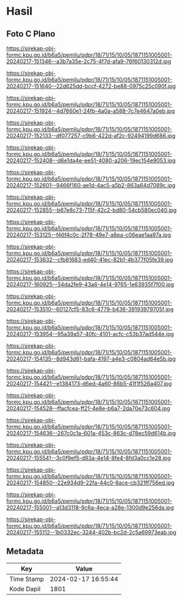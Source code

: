 # Hasil

## Foto C Plano

https://sirekap-obj-formc.kpu.go.id/b6a5/pemilu/pdpr/18/71/15/10/05/1871151005001-20240217-151346--a3b7a35e-2c75-4f7d-afa9-76f60130312d.jpg

https://sirekap-obj-formc.kpu.go.id/b6a5/pemilu/pdpr/18/71/15/10/05/1871151005001-20240217-151640--22d625dd-bccf-4272-be88-0975c25c090f.jpg

https://sirekap-obj-formc.kpu.go.id/b6a5/pemilu/pdpr/18/71/15/10/05/1871151005001-20240217-151924--4d7660e1-24fb-4a0a-a588-7c7e4647a0eb.jpg

https://sirekap-obj-formc.kpu.go.id/b6a5/pemilu/pdpr/18/71/15/10/05/1871151005001-20240217-152133--df077257-c9b6-422d-af2c-92494199d686.jpg

https://sirekap-obj-formc.kpu.go.id/b6a5/pemilu/pdpr/18/71/15/10/05/1871151005001-20240217-152408--d6e1da4e-ee51-4080-a206-19ec154e9053.jpg

https://sirekap-obj-formc.kpu.go.id/b6a5/pemilu/pdpr/18/71/15/10/05/1871151005001-20240217-152601--9466f160-ae1d-4ac5-a5b2-863a64d7089c.jpg

https://sirekap-obj-formc.kpu.go.id/b6a5/pemilu/pdpr/18/71/15/10/05/1871151005001-20240217-152855--b67e8c73-715f-42c2-bd80-54cb580ec040.jpg

https://sirekap-obj-formc.kpu.go.id/b6a5/pemilu/pdpr/18/71/15/10/05/1871151005001-20240217-153125--f46f4c0c-2f78-49e7-a8ea-c06eae1aa97a.jpg

https://sirekap-obj-formc.kpu.go.id/b6a5/pemilu/pdpr/18/71/15/10/05/1871151005001-20240217-153632--cfb81683-ed40-41ec-82b1-4b377f05fe39.jpg

https://sirekap-obj-formc.kpu.go.id/b6a5/pemilu/pdpr/18/71/15/10/05/1871151005001-20240217-160925--34da2fe9-43a6-4e14-9765-1e63935f7f00.jpg

https://sirekap-obj-formc.kpu.go.id/b6a5/pemilu/pdpr/18/71/15/10/05/1871151005001-20240217-153510--60127cf5-83c6-4779-b436-39193979705f.jpg

https://sirekap-obj-formc.kpu.go.id/b6a5/pemilu/pdpr/18/71/15/10/05/1871151005001-20240217-153954--95a39a57-40fc-4101-acfc-c53b37ad544e.jpg

https://sirekap-obj-formc.kpu.go.id/b6a5/pemilu/pdpr/18/71/15/10/05/1871151005001-20240217-154135--8d943d61-bafa-4197-a4e3-c0804ad64e5b.jpg

https://sirekap-obj-formc.kpu.go.id/b6a5/pemilu/pdpr/18/71/15/10/05/1871151005001-20240217-154421--e1384173-d6ed-4a60-86b5-41f1f526a407.jpg

https://sirekap-obj-formc.kpu.go.id/b6a5/pemilu/pdpr/18/71/15/10/05/1871151005001-20240217-154528--ffacfcea-ff21-4e8e-b6a7-2da70e73c604.jpg

https://sirekap-obj-formc.kpu.go.id/b6a5/pemilu/pdpr/18/71/15/10/05/1871151005001-20240217-154636--267c0c1a-601a-453c-863c-d78ec59d614b.jpg

https://sirekap-obj-formc.kpu.go.id/b6a5/pemilu/pdpr/18/71/15/10/05/1871151005001-20240217-155541--3c0f9ef5-d83a-4e14-8fe4-8fd3a0cc1e28.jpg

https://sirekap-obj-formc.kpu.go.id/b6a5/pemilu/pdpr/18/71/15/10/05/1871151005001-20240217-154850--22e934d9-22fa-44c0-8ace-cb321ff756ed.jpg

https://sirekap-obj-formc.kpu.go.id/b6a5/pemilu/pdpr/18/71/15/10/05/1871151005001-20240217-155001--a13d3118-9c6a-4eca-a28e-1300d9e256da.jpg

https://sirekap-obj-formc.kpu.go.id/b6a5/pemilu/pdpr/18/71/15/10/05/1871151005001-20240217-155112--1b0332ec-3244-402b-bc2d-2c5a69973eab.jpg


## Metadata

| Key        | Value               |
| ---------- | ------------------- |
| Time Stamp | 2024-02-17 16:55:44 |
| Kode Dapil | 1801                |



